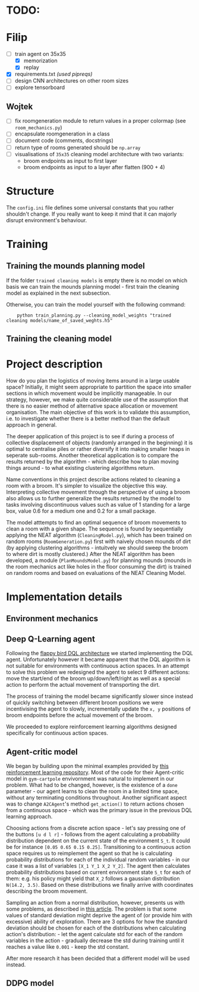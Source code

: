 # TODO:

# Filip

- [ ] train agent on 35x35
    - [x] memorization
    - [x] replay

- [x] requirements.txt *(used pipreqs)*
- [ ] design CNN architectures on other room sizes
- [ ] explore tensorboard

## Wojtek

- [ ] fix roomgeneration module to return values in a proper colormap (see `room_mechanics.py`)
- [ ] encapsulate roomgeneration in a class
- [ ] document code (comments, docstrings)
- [ ] return type of rooms generated should be `np.array`
- [ ] visualisations of `35x35` cleaning model architecture with two variants: 
    - broom endpoints as input to first layer 
    - broom endpoints as input to a layer after flatten (900 + 4)

# Structure
 
The `config.ini` file defines some universal constants that you rather shouldn't change. If you really want to keep it mind that it can majorly disrupt environment's behaviour.

# Training

## Training the mounds planning model

If the folder `trained cleaning models` is empty there is no model on which basis we can train the mounds planning model - first train the cleaning model as explained in the next subsection.

Otherwise, you can train the model yourself with the following command:

```
    python train_planning.py --cleaning_model_weights "trained cleaning models/name_of_saved_weghts.h5" 
```

## Training the cleaning model

# Project description 

How do you plan the logistics of moving items around in a large usable space? Initially, it might seem appropriate to partition the space into smaller sections in which movement would be implicitly manageable. In our strategy, however, we make quite considerable use of the assumption that there is no easier method of alternative space allocation or movement organisation. The main objective of this work is to validate this assumption, i.e. to investigate whether there is a better method than the default approach in general. 

The deeper application of this project is to see if during a process of collective displacement of objects (randomly arranged in the beginning) it is optimal to centralise piles or rather diversify it into making smaller heaps in seperate sub-rooms. Another theoretical application is to compare the results returned by the algorithm - which describe how to plan moving things around - to what existing clustering algorithms return. 

Name conventions in this project describe actions related to cleaning a room with a broom. It's simpler to visualize the objective this way. Interpreting collective movement through the perspective of using a broom also allows us to further generalize the results returned by the model to tasks involving discontinuous values such as value of 1 standing for a large box, value 0.6 for a medium one and 0.2 for a small package.

The model atttempts to find an optimal sequence of broom movements to clean a room with a given shape. The sequence is found by sequentially applying the NEAT algorithm (```CleaningModel.py```), which has been trained on random rooms (```RoomGeneration.py```) first with naively chosen mounds of dirt (by applying clustering algorithms - intuitvely we should sweep the broom to where dirt is mostly clustered.) After the NEAT algorithm has been developed, a module (```PlanMoundsModel.py```) for planning mounds (mounds in the room mechanics act like holes in the floor consuming the dirt) is trained on random rooms and based on evaluations of the NEAT Cleaning Model. 

# Implementation details 

## Environment mechanics

## Deep Q-Learning agent

Following the [flappy bird DQL architecture](https://github.com/uvipen/Flappy-bird-deep-Q-learning-pytorch) we started implementing the DQL agent. Unfortunately however it became apparent that the DQL algorithm is not suitable for environments with continuous action spaces. In an attempt to solve this problem we redesigned the agent to select 9 different actions: move the start/end of the broom up/down/left/right as well as a special action to perform the actual movement of transporting the dirt. 

The process of training the model became significantly slower since instead of quickly switching between different broom positions we were incentivising the agent to slowly, incrementally update the `x, y` positions of broom endpoints before the actual movement of the broom.

We proceeded to explore reinforcement learning algorithms designed specifically for continuous action spaces.

## Agent-critic model 

We began by building upon the minimal examples provided by [this reinforcement learning repository](https://github.com/rlcode/reinforcement-learning). Most of the code for their Agent-critic model in `gym-cartpole` envivornment was natural to implement in our problem. What had to be changed, however, is the existence of a `done` parameter - our agent learns to clean the room in a limited time space, without any terminating conditions throughout. Another significant aspect was to change `A2CAgent`'s method `get_action()` to return actions chosen from a continuous space - which was the primary issue in the previous DQL learning approach. 

Choosing actions from a discrete action space - let's say pressing one of the buttons `[u d l r]` - follows from the agent calculating a probability distribution dependent on the current state of the environment `S_t`. It could be for instance `[0.05 0.65 0.15 0.25]`. 
Transitioning to a continuous action space requires us to reimplement the agent so that he is calculating probability distributions for each of the individual random variables - in our case it was a list of variables `[X_1 Y_1 X_2 Y_2]`. The agent then calculates probability distributions based on current environment state `S_t` for each of them: e.g. his policy might yield that `X_2` follows a gaussian distribution `N(14.2, 3.5)`. Based on these distributions we finally arrive with coordinates describing the broom movement.

Sampling an action from a normal distribution, however, presents us with some problems, as described in [this article](https://kae1506.medium.com/actor-critic-methods-with-continous-action-spaces-having-too-many-things-to-do-e4ff69cd537d). The problem is that some values of standard deviation might deprive the agent of (or provide him with excessive) ability of exploration.  There are 3 options for how the standard deviation should be chosen for each of the distributions when calculating action's distribution:
    - let the agent calculate std for each of the random variables in the action 
    - gradually decrease the std during training until it reaches a value like `0.001`
    - keep the std constant.

After more research it has been decided that a different model will be used instead.

## DDPG model

